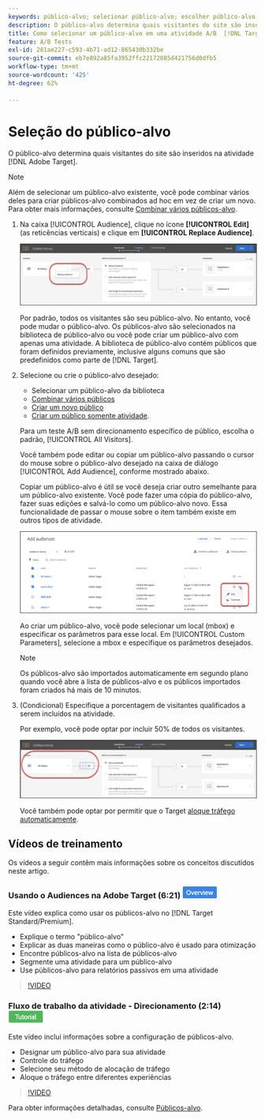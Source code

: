 ```yaml
---
keywords: público-alvo; selecionar público-alvo; escolher público-alvo; Seletores
description: O público-alvo determina quais visitantes do site são inseridos na atividade  [!DNL Target]  do Adobe.
title: Como selecionar um público-alvo em uma atividade A/B  [!DNL Target] ?
feature: A/B Tests
exl-id: 281ae227-c593-4b71-ad12-865430b332be
source-git-commit: eb7e892a85fa3952ffc22172085d421756d0dfb5
workflow-type: tm+mt
source-wordcount: '425'
ht-degree: 62%

---
```


# Seleção do público-alvo

O público-alvo determina quais visitantes do site são inseridos na atividade [!DNL Adobe Target].

>[!NOTE]
>
>Além de selecionar um público-alvo existente, você pode combinar vários deles para criar públicos-alvo combinados ad hoc em vez de criar um novo. Para obter mais informações, consulte [Combinar vários públicos-alvo](/help/main/c-target/combining-multiple-audiences.md#concept_A7386F1EA4394BD2AB72399C225981E5).

1. Na caixa [!UICONTROL Audience], clique no ícone **[!UICONTROL Edit]** (as reticências verticais) e clique em **[!UICONTROL Replace Audience]**.

   ![Opção Substituir público-alvo](/help/main/c-activities/t-test-ab/t-test-create-ab/assets/replace-audience.png)

   Por padrão, todos os visitantes são seu público-alvo. No entanto, você pode mudar o público-alvo. Os públicos-alvo são selecionados na biblioteca de público-alvo ou você pode criar um público-alvo com apenas uma atividade. A biblioteca de público-alvo contém públicos que foram definidos previamente, inclusive alguns comuns que são predefinidos como parte de [!DNL Target].

1. Selecione ou crie o público-alvo desejado:

   * Selecionar um público-alvo da biblioteca
   * [Combinar vários públicos](/help/main/c-target/combining-multiple-audiences.md#concept_A7386F1EA4394BD2AB72399C225981E5)
   * [Criar um novo público](/help/main/c-target/c-audiences/create-audience.md#task_1D507519D3AD4390B507F188BD294DC1)
   * [Criar um público somente atividade](/help/main/c-target/creating-activity-only-audience.md#concept_A6BADCF530ED4AE1852E677FEBE68483).

   Para um teste A/B sem direcionamento específico de público, escolha o padrão, [!UICONTROL All Visitors].

   Você também pode editar ou copiar um público-alvo passando o cursor do mouse sobre o público-alvo desejado na caixa de diálogo [!UICONTROL Add Audience], conforme mostrado abaixo.

   Copiar um público-alvo é útil se você deseja criar outro semelhante para um público-alvo existente. Você pode fazer uma cópia do público-alvo, fazer suas edições e salvá-lo como um público-alvo novo. Essa funcionalidade de passar o mouse sobre o item também existe em outros tipos de atividade.

   ![Cursor do mouse sobre o público-alvo](/help/main/c-activities/t-test-ab/t-test-create-ab/assets/audience_picker_hover-new.png)

   Ao criar um público-alvo, você pode selecionar um local (mbox) e especificar os parâmetros para esse local. Em [!UICONTROL Custom Parameters], selecione a mbox e especifique os parâmetros desejados.

   >[!NOTE]
   >
   >Os públicos-alvo são importados automaticamente em segundo plano quando você abre a lista de públicos-alvo e os públicos importados foram criados há mais de 10 minutos.

1. (Condicional) Especifique a porcentagem de visitantes qualificados a serem incluídos na atividade.

   Por exemplo, você pode optar por incluir 50% de todos os visitantes.

   ![Porcentagem de público-alvo](/help/main/c-activities/t-test-ab/t-test-create-ab/assets/audperc-new.png)

   Você também pode optar por permitir que o Target [aloque tráfego automaticamente](/help/main/c-activities/automated-traffic-allocation/automated-traffic-allocation.md#concept_A1407678796B4C569E94CBA8A9F7F5D4).

## Vídeos de treinamento

Os vídeos a seguir contêm mais informações sobre os conceitos discutidos neste artigo.

### Usando o Audiences na Adobe Target (6:21) ![Selo de visão geral](/help/main/assets/overview.png)

Este vídeo explica como usar os públicos-alvo no [!DNL Target Standard/Premium].

* Explique o termo &quot;público-alvo&quot;
* Explicar as duas maneiras como o público-alvo é usado para otimização
* Encontre públicos-alvo na lista de públicos-alvo
* Segmente uma atividade para um público-alvo
* Use públicos-alvo para relatórios passivos em uma atividade

>[!VIDEO](https://video.tv.adobe.com/v/30984?captions=por_br)

### Fluxo de trabalho da atividade - Direcionamento (2:14) ![Selo do tutorial](/help/main/assets/tutorial.png)

Este vídeo inclui informações sobre a configuração de públicos-alvo.

* Designar um público-alvo para sua atividade
* Controle do tráfego
* Selecione seu método de alocação de tráfego
* Aloque o tráfego entre diferentes experiências

>[!VIDEO](https://video.tv.adobe.com/v/17385)

Para obter informações detalhadas, consulte [Públicos-alvo](/help/main/c-target/c-audiences/audiences.md#concept_65BE870D290E412D8BBF557EEA67C271).
